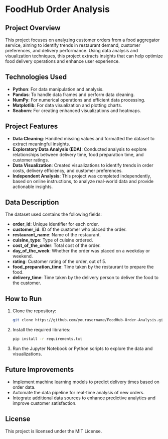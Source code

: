 # FoodHub Order Analysis

## Project Overview
This project focuses on analyzing customer orders from a food aggregator service, aiming to identify trends in restaurant demand, customer preferences, and delivery performance. Using data analysis and visualization techniques, this project extracts insights that can help optimize food delivery operations and enhance user experience.

## Technologies Used
- **Python**: For data manipulation and analysis.
- **Pandas**: To handle data frames and perform data cleaning.
- **NumPy**: For numerical operations and efficient data processing.
- **Matplotlib**: For data visualization and plotting charts.
- **Seaborn**: For creating enhanced visualizations and heatmaps.

## Project Features
- **Data Cleaning**: Handled missing values and formatted the dataset to extract meaningful insights.
- **Exploratory Data Analysis (EDA)**: Conducted analysis to explore relationships between delivery time, food preparation time, and customer ratings.
- **Data Visualization**: Created visualizations to identify trends in order costs, delivery efficiency, and customer preferences.
- **Independent Analysis**: This project was completed independently, based on online instructions, to analyze real-world data and provide actionable insights.

## Data Description
The dataset used contains the following fields:
- **order_id**: Unique identifier for each order.
- **customer_id**: ID of the customer who placed the order.
- **restaurant_name**: Name of the restaurant.
- **cuisine_type**: Type of cuisine ordered.
- **cost_of_the_order**: Total cost of the order.
- **day_of_the_week**: Whether the order was placed on a weekday or weekend.
- **rating**: Customer rating of the order, out of 5.
- **food_preparation_time**: Time taken by the restaurant to prepare the food.
- **delivery_time**: Time taken by the delivery person to deliver the food to the customer.

## How to Run
1. Clone the repository:
    ```bash
    git clone https://github.com/yourusername/FoodHub-Order-Analysis.git
    ```
2. Install the required libraries:
    ```bash
    pip install -r requirements.txt
    ```
3. Run the Jupyter Notebook or Python scripts to explore the data and visualizations.

## Future Improvements
- Implement machine learning models to predict delivery times based on order data.
- Automate the data pipeline for real-time analysis of new orders.
- Integrate additional data sources to enhance predictive analytics and improve customer satisfaction.

## License
This project is licensed under the MIT License.
